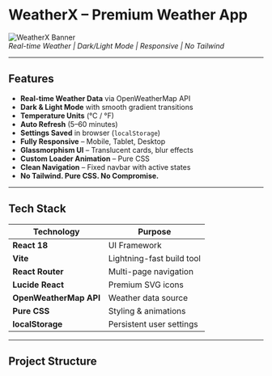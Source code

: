 # WeatherX – Premium Weather App

![WeatherX Banner](https://via.placeholder.com/1200x600/6e85d6/0f0f23?text=WeatherX+Premium+Weather+App)  
*Real-time Weather | Dark/Light Mode | Responsive | No Tailwind*

---

## Features

- **Real-time Weather Data** via OpenWeatherMap API  
- **Dark & Light Mode** with smooth gradient transitions  
- **Temperature Units** (°C / °F)  
- **Auto Refresh** (5–60 minutes)  
- **Settings Saved** in browser (`localStorage`)  
- **Fully Responsive** – Mobile, Tablet, Desktop  
- **Glassmorphism UI** – Translucent cards, blur effects  
- **Custom Loader Animation** – Pure CSS  
- **Clean Navigation** – Fixed navbar with active states  
- **No Tailwind. Pure CSS. No Compromise.**

---

## Tech Stack

| Technology       | Purpose                     |
|------------------|-----------------------------|
| **React 18**     | UI Framework                |
| **Vite**         | Lightning-fast build tool   |
| **React Router** | Multi-page navigation       |
| **Lucide React** | Premium SVG icons           |
| **OpenWeatherMap API** | Weather data source   |
| **Pure CSS**     | Styling & animations        |
| **localStorage** | Persistent user settings    |

---

## Project Structure
